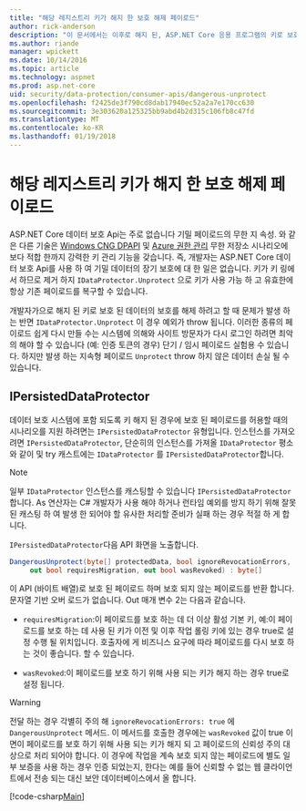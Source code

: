 ```yaml
---
title: "해당 레지스트리 키가 해지 한 보호 해제 페이로드"
author: rick-anderson
description: "이 문서에서는 이후로 해지 된, ASP.NET Core 응용 프로그램의 키로 보호 된 데이터를 보호 해제 하는 방법을 설명 합니다."
ms.author: riande
manager: wpickett
ms.date: 10/14/2016
ms.topic: article
ms.technology: aspnet
ms.prod: asp.net-core
uid: security/data-protection/consumer-apis/dangerous-unprotect
ms.openlocfilehash: f2425de3f790cd8dab17940ec52a2a7e170cc630
ms.sourcegitcommit: 3e303620a125325bb9abd4b2d315c106fb8c47fd
ms.translationtype: MT
ms.contentlocale: ko-KR
ms.lasthandoff: 01/19/2018
---
```

# <a name="unprotecting-payloads-whose-keys-have-been-revoked"></a>해당 레지스트리 키가 해지 한 보호 해제 페이로드

<a name="data-protection-consumer-apis-dangerous-unprotect"></a>

ASP.NET Core 데이터 보호 Api는 주로 없습니다 기밀 페이로드의 무한 지 속성. 와 같은 다른 기술은 [Windows CNG DPAPI](https://msdn.microsoft.com/library/windows/desktop/hh706794%28v=vs.85%29.aspx) 및 [Azure 권한 관리](https://docs.microsoft.com/rights-management/) 무한 저장소 시나리오에 보다 적합 한까지 강력한 키 관리 기능을 갖습니다. 즉, 개발자는 ASP.NET Core 데이터 보호 Api를 사용 하 여 기밀 데이터의 장기 보호에 대 한 일은 없습니다. 키가 키 링에서 하므로 제거 하지 `IDataProtector.Unprotect` 으로 키가 사용 가능 하 고 유효한에 항상 기존 페이로드를 복구할 수 있습니다.

개발자가으로 해지 된 키로 보호 된 데이터의 보호를 해제 하려고 할 때 문제가 발생 하는 반면 `IDataProtector.Unprotect` 이 경우 예외가 throw 됩니다. 이러한 종류의 페이로드 쉽게 다시 만들 수는 시스템에 의해와 사이트 방문자가 다시 로그인 하려면 최악의 해야 할 수 있습니다 (예: 인증 토큰의 경우) 단기 / 임시 페이로드 실험용 수 있습니다. 하지만 발생 하는 지속형 페이로드 `Unprotect` throw 하지 않은 데이터 손실 될 수 있습니다.

## <a name="ipersisteddataprotector"></a>IPersistedDataProtector

데이터 보호 시스템에 포함 되도록 키 해지 된 경우에 보호 된 페이로드를 허용할 때의 시나리오를 지원 하려면는 `IPersistedDataProtector` 유형입니다. 인스턴스를 가져오려면 `IPersistedDataProtector`, 단순히의 인스턴스를 가져올 `IDataProtector` 평소와 같이 및 try 캐스트에는 `IDataProtector` 를 `IPersistedDataProtector`합니다.

> [!NOTE]
> 일부 `IDataProtector` 인스턴스를 캐스팅할 수 있습니다 `IPersistedDataProtector`합니다. As 연산자는 C# 개발자가 사용 해야 하거나 런타임 예외를 방지 하기 위해 잘못 된 캐스팅 하 여 발생 한 되어야 할 유사한 처리할 준비가 실패 하는 경우 적절 하 게 합니다.

`IPersistedDataProtector`다음 API 화면을 노출합니다.

```csharp
DangerousUnprotect(byte[] protectedData, bool ignoreRevocationErrors,
     out bool requiresMigration, out bool wasRevoked) : byte[]
```

이 API (바이트 배열)로 보호 된 페이로드 하며 보호 되지 않는 페이로드를 반환 합니다. 문자열 기반 오버 로드가 없습니다. Out 매개 변수 2는 다음과 같습니다.

* `requiresMigration`:이 페이로드를 보호 하는 데 더 이상 활성 기본 키, 예:이 페이로드를 보호 하는 데 사용 된 키가 이전 및 이후 작업 롤링 키에 있는 경우 true로 설정 수행 될 위치입니다. 호출자에 게 비즈니스 요구에 따라 페이로드를 다시 보호 하는 것이 좋습니다. 할 수 있습니다.

* `wasRevoked`:이 페이로드를 보호 하기 위해 사용 되는 키가 해지 하는 경우 true로 설정 됩니다.

>[!WARNING]
> 전달 하는 경우 각별히 주의 해 `ignoreRevocationErrors: true` 에 `DangerousUnprotect` 메서드. 이 메서드를 호출한 경우에는 `wasRevoked` 값이 true 이면이 페이로드를 보호 하기 위해 사용 되는 키가 해지 되 고 페이로드의 신뢰성 주의 대상으로 처리 되어야 합니다. 이 경우에 작업을 계속 보호 되지 않는 페이로드에 별도 일부 보증을 사용 하는 경우 인증 되었는지, 한다는 예를 들어 신뢰할 수 없는 웹 클라이언트에서 전송 되는 대신 보안 데이터베이스에서 올 합니다.

[!code-csharp[Main](dangerous-unprotect/samples/dangerous-unprotect.cs)]
